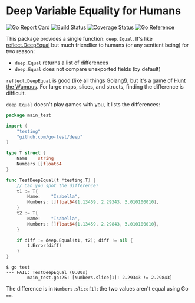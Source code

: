 # Deep Variable Equality for Humans

[![Go Report Card](https://goreportcard.com/badge/github.com/go-test/deep)](https://goreportcard.com/report/github.com/go-test/deep)
[![Build Status](https://app.travis-ci.com/go-test/deep.svg?branch=master)](https://app.travis-ci.com/go-test/deep)
[![Coverage Status](https://coveralls.io/repos/github/go-test/deep/badge.svg?branch=master)](https://coveralls.io/github/go-test/deep?branch=master)
[![Go Reference](https://pkg.go.dev/badge/github.com/go-test/deep.svg)](https://pkg.go.dev/github.com/go-test/deep)

This package provides a single function: `deep.Equal`. It's like [reflect.DeepEqual](http://golang.org/pkg/reflect/#DeepEqual) but much friendlier to humans (or any sentient being) for two reason:

* `deep.Equal` returns a list of differences
* `deep.Equal` does not compare unexported fields (by default)

`reflect.DeepEqual` is good (like all things Golang!), but it's a game of [Hunt the Wumpus](https://en.wikipedia.org/wiki/Hunt_the_Wumpus). For large maps, slices, and structs, finding the difference is difficult.

`deep.Equal` doesn't play games with you, it lists the differences:

```go
package main_test

import (
	"testing"
	"github.com/go-test/deep"
)

type T struct {
	Name    string
	Numbers []float64
}

func TestDeepEqual(t *testing.T) {
	// Can you spot the difference?
	t1 := T{
		Name:    "Isabella",
		Numbers: []float64{1.13459, 2.29343, 3.010100010},
	}
	t2 := T{
		Name:    "Isabella",
		Numbers: []float64{1.13459, 2.29843, 3.010100010},
	}

	if diff := deep.Equal(t1, t2); diff != nil {
		t.Error(diff)
	}
}
```


```
$ go test
--- FAIL: TestDeepEqual (0.00s)
        main_test.go:25: [Numbers.slice[1]: 2.29343 != 2.29843]
```

The difference is in `Numbers.slice[1]`: the two values aren't equal using Go `==`.
